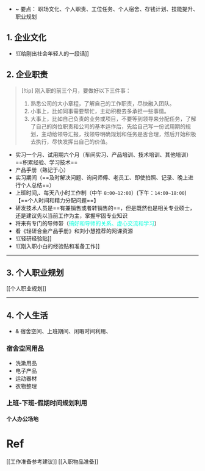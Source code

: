 - ~ 要点： 职场文化、个人职责、工位任务、个人宿舍、存钱计划、技能提升、职业规划 
## 1. 企业文化 
- ![[给刚出社会年轻人的一段话]]
## 2. 企业职责 
> [!tip] 刚入职的前三个月，要做好以下三件事：
> 1. 熟悉公司的大小章程，了解自己的工作职责，尽快融入团队。
> 2. 小事上，比如同事需要帮忙，主动积极去多承担一些事情。
> 3. 大事上，比如自己负责的业务或项目，不要等到领导来分配任务，了解了自己的岗位职责和公司的基本运作后，先给自己写一份试用期的规划，主动给领导汇报，找领导明确规划和任务是否合理，然后开始积极去执行，尽快发挥出自己的价值。
- 实习一个月、试用期六个月（车间实习、产品培训、技术培训、其他培训）==积累经验、学习技术==
- 产品手册（熟记于心）
- 实习期间（==及时解决问题、询问师傅、老员工、即使拍照、记录、晚上进行个人总结==）
- 上班时间,、每天八小时工作制（中午 `8:00~12:00`）(下午：`14:00~18:00`)【==个人时间和精力分配问题==】
- 研发技术人员是==有兼销售或者转销售的==，但是既然也是相关专业硕士，还是建议先以当前工作为主，掌握牢固专业知识
- 将来有专门的导师带（<font color="#00ffdc">搞好和导师的关系、虚心交流和学习</font>）
- 看《轻研合金产品手册》和刘小慧推荐的网课资源
- ![[轻研经验贴]]
- ![[刚入职小白的经验贴和准备工作]]

---
## 3. 个人职业规划 
[[个人职业规划]]

----
## 4. 个人生活 
- & 宿舍空间、上班期间、闲暇时间利用、
### 宿舍空间用品 
- 洗漱用品
- 电子产品 
- 运动器材 
- 衣物整理 

### 上班-下班-假期时间规划利用
#### 个人办公场地 




# Ref 
[[工作准备参考建议]]
[[入职物品准备]]
